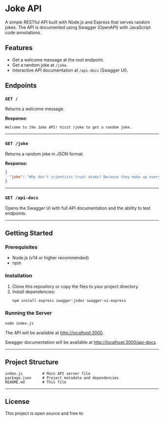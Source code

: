 # Joke API

A simple RESTful API built with Node.js and Express that serves random jokes. The API is documented using Swagger (OpenAPI) with JavaScript code annotations.

## Features

- Get a welcome message at the root endpoint.
- Get a random joke at `/joke`.
- Interactive API documentation at `/api-docs` (Swagger UI).

## Endpoints

### `GET /`

Returns a welcome message.

**Response:**
```
Welcome to the Joke API! Visit /joke to get a random joke.
```

---

### `GET /joke`

Returns a random joke in JSON format.

**Response:**
```json
{
  "joke": "Why don't scientists trust atoms? Because they make up everything."
}
```

---

### `GET /api-docs`

Opens the Swagger UI with full API documentation and the ability to test endpoints.

---

## Getting Started

### Prerequisites

- Node.js (v14 or higher recommended)
- npm

### Installation

1. Clone this repository or copy the files to your project directory.
2. Install dependencies:
   ```sh
   npm install express swagger-jsdoc swagger-ui-express
   ```

### Running the Server

```sh
node index.js
```

The API will be available at [http://localhost:3000](http://localhost:3000).

Swagger documentation will be available at [http://localhost:3000/api-docs](http://localhost:3000/api-docs).

---

## Project Structure

```
index.js         # Main API server file
package.json     # Project metadata and dependencies
README.md        # This file
```

---

## License

This project is open source and free to